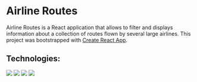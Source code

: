 <h1>Airline Routes</h1>

Airline Routes is a React application that allows to filter and displays information about a collection of routes flown by several large airlines. 
This project was bootstrapped with [Create React App](https://github.com/facebook/create-react-app).


<h2>Technologies:</h2> 
<div>
  <img src="https://img.shields.io/badge/JavaScript-F7DF1E?style=for-the-badge&logo=javascript&logoColor=black"/>
  <img src="https://img.shields.io/badge/react%20-%2320232a.svg?&style=for-the-badge&logo=react&logoColor=%2361DAFB"/>
  <img src="https://img.shields.io/badge/HTML5-E34F26?style=for-the-badge&logo=html5&logoColor=white"/>
  <img src="https://img.shields.io/badge/CSS-239120?&style=for-the-badge&logo=css5&logoColor=white"/>
</div>
